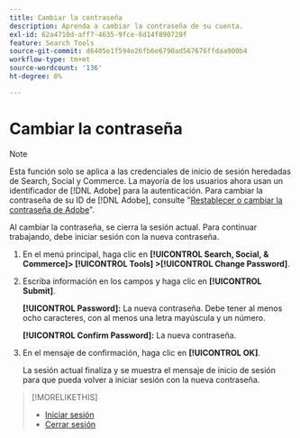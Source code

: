 ```yaml
---
title: Cambiar la contraseña
description: Aprenda a cambiar la contraseña de su cuenta.
exl-id: 62a4710d-aff7-4635-9fce-6d14f890728f
feature: Search Tools
source-git-commit: d6405e1f594e26fb6e6790ad567676ffdaa900b4
workflow-type: tm+mt
source-wordcount: '136'
ht-degree: 0%

---
```


# Cambiar la contraseña

<!-- Replace this with just a link to the DX page once we remove the legacy option? -->

>[!NOTE]
>
>Esta función solo se aplica a las credenciales de inicio de sesión heredadas de Search, Social y Commerce. La mayoría de los usuarios ahora usan un identificador de [!DNL Adobe] para la autenticación. Para cambiar la contraseña de su ID de [!DNL Adobe], consulte &quot;[Restablecer o cambiar la contraseña de Adobe](https://helpx.adobe.com/es/manage-account/using/change-or-reset-password.html)&quot;.

Al cambiar la contraseña, se cierra la sesión actual. Para continuar trabajando, debe iniciar sesión con la nueva contraseña.

1. En el menú principal, haga clic en **[!UICONTROL Search, Social, & Commerce]> [!UICONTROL Tools] >[!UICONTROL Change Password]**.

1. Escriba información en los campos y haga clic en **[!UICONTROL Submit]**.

   **[!UICONTROL Password]:** La nueva contraseña. Debe tener al menos ocho caracteres, con al menos una letra mayúscula y un número.

   **[!UICONTROL Confirm Password]:** La nueva contraseña.

1. En el mensaje de confirmación, haga clic en **[!UICONTROL OK]**.

   La sesión actual finaliza y se muestra el mensaje de inicio de sesión para que pueda volver a iniciar sesión con la nueva contraseña.

>[!MORELIKETHIS]
>
>* [Iniciar sesión](/help/search-social-commerce/getting-started/sign-in.md)
>* [Cerrar sesión](/help/search-social-commerce/getting-started/sign-out.md)
